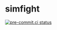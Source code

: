 # simfight
[![pre-commit.ci status](https://results.pre-commit.ci/badge/github/spidermila/simfight/main.svg)](https://results.pre-commit.ci/latest/github/spidermila/simfight/main)

